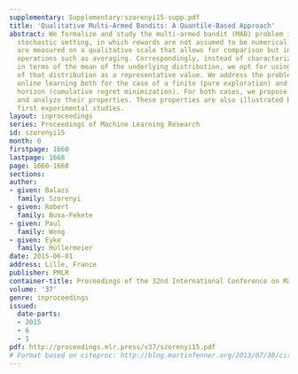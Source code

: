 ```yaml
---
supplementary: Supplementary:szorenyi15-supp.pdf
title: 'Qualitative Multi-Armed Bandits: A Quantile-Based Approach'
abstract: We formalize and study the multi-armed bandit (MAB) problem in a generalized
  stochastic setting, in which rewards are not assumed to be numerical. Instead, rewards
  are measured on a qualitative scale that allows for comparison but invalidates arithmetic
  operations such as averaging. Correspondingly, instead of characterizing an arm
  in terms of the mean of the underlying distribution, we opt for using a quantile
  of that distribution as a representative value. We address the problem of quantile-based
  online learning both for the case of a finite (pure exploration) and infinite time
  horizon (cumulative regret minimization). For both cases, we propose suitable algorithms
  and analyze their properties. These properties are also illustrated by means of
  first experimental studies.
layout: inproceedings
series: Proceedings of Machine Learning Research
id: szorenyi15
month: 0
firstpage: 1660
lastpage: 1668
page: 1660-1668
sections: 
author:
- given: Balazs
  family: Szorenyi
- given: Robert
  family: Busa-Fekete
- given: Paul
  family: Weng
- given: Eyke
  family: Hüllermeier
date: 2015-06-01
address: Lille, France
publisher: PMLR
container-title: Proceedings of the 32nd International Conference on Machine Learning
volume: '37'
genre: inproceedings
issued:
  date-parts:
  - 2015
  - 6
  - 1
pdf: http://proceedings.mlr.press/v37/szorenyi15.pdf
# Format based on citeproc: http://blog.martinfenner.org/2013/07/30/citeproc-yaml-for-bibliographies/
---
```

